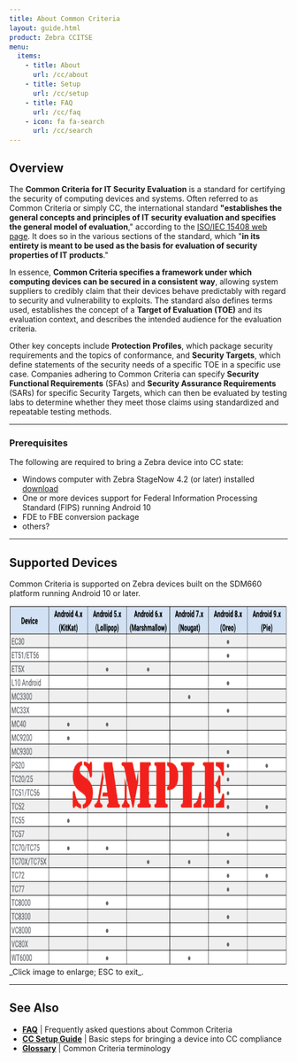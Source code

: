 ```yaml
---
title: About Common Criteria
layout: guide.html
product: Zebra CCITSE
menu:
  items:
    - title: About
      url: /cc/about
    - title: Setup
      url: /cc/setup
    - title: FAQ
      url: /cc/faq
    - icon: fa fa-search
      url: /cc/search
---
```


## Overview

The **Common Criteria for IT Security Evaluation** is a standard for certifying the security of computing devices and systems. Often referred to as Common Criteria or simply CC, the international standard **"establishes the general concepts and principles of IT security evaluation and specifies the general model of evaluation**," according to the [ISO/IEC 15408 web page](https://www.iso.org/standard/50341.html). It does so in the various sections of the standard, which "**in its entirety is meant to be used as the basis for evaluation of security properties of IT products**." 

In essence, **Common Criteria specifies a framework under which computing devices can be secured in a consistent way**, allowing system suppliers to credibly claim that their devices behave predictably with regard to security and vulnerability to exploits. The standard also defines terms used, establishes the concept of a **Target of Evaluation (TOE)** and its evaluation context, and describes the intended audience for the evaluation criteria. 

Other key concepts include **Protection Profiles**, which package security requirements and the topics of conformance, and **Security Targets**, which define statements of the security needs of a specific TOE in a specific use case. Companies adhering to Common Criteria can specify **Security Functional Requirements** (SFAs) and **Security Assurance Requirements** (SARs) for specific Security Targets, which can then be evaluated by testing labs to determine whether they meet those claims using standardized and repeatable testing methods. 

-----

### Prerequisites
The following are required to bring a Zebra device into CC state: 

* Windows computer with Zebra StageNow 4.2 (or later) installed [download](https://www.zebra.com/us/en/support-downloads/software/utilities/stagenow.html) 
* One or more devices support for Federal Information Processing Standard (FIPS) running Android 10 
* FDE to FBE conversion package
* others? 

<!-- devices per input doc:
- TC52, TC72 and MC93 A10 SDM660 FIPS devices
- define FDE and FBE
- 

 -->


<!-- Zebra Data Service (ZDS) agent software is a continuous background service running on all supported Zebra devices and is responsible for collecting and uploading analytics data coming from ZDS plug-ins and Zebra-authorized third-party apps. Data is uploaded to the Zebra analytics database every 24 hours by default with transport secured with HTTPS. ZDS updates itself and the ZDS Plug-ins, and can accept configuration changes such as to the upload interval and data-collection events using a barcode scanned by the device. 

<img alt="image" style="height:350px" src="VisibilityIQ_dashboard.png"/>
_Click image to enlarge; ESC to exit_. 
<br>

-----

## Data Collected

* Device "Build Fingerprint" including:
 * Device model number
 * Android version
 * Build ID
* Device serial number
* Device usage data 
* OS image, LifeGuard and security patch levels applied
* Available RAM
* Device storage (flash) information and health 
* Battery information and health
* Wi-Fi (WLAN) connection events
* Cellular (WWAN) connection events (if applicable)
* **Data traffic statistics (as applicable) for**: 
 * Bluetooth
 * Cellular (WWAN)
 * Ethernet
 * Wi-Fi (WLAN)
* **Location data (as applicable) for**: 
 * Cellular 
 * GPS
 * Wi-Fi (WLAN)
* System app info and usage
* Zebra app info and usage data, including for:  
 * DataWedge
 * Enterprise Home Screen
 * EMDK for Android 
 * EMDK for Xamarin
 * MX STATS
 * SimulScan
 * StageNow
* Scanner information and usage statistics
* Reboots triggered by the system or an app
* Application Not Responding (ANR) events
 -->
-----
<!-- 
## What's New in v2.0


### Device Support

### New Features

-----

## Version History

### Added in v1.0

-----
 -->
## Supported Devices

Common Criteria is supported on Zebra devices built on the SDM660 platform running Android 10 or later. 

<img alt="image" style="height:650px" src="zds_20_supported_devices.png"/>
_Click image to enlarge; ESC to exit_. 
<br>

-----

## See Also

* **[FAQ](../faq)** | Frequently asked questions about Common Criteria
* **[CC Setup Guide](../setup)** | Basic steps for bringing a device into CC compliance 
* **[Glossary](../about)** | Common Criteria terminology 

<!-- 
menu:
  items:
    - title: About
      url: /oemconfig/9-3/about
    - title: Setup
      url: /oemconfig/9-3/setup
    - title: FAQs
      url: /oemconfig/9-3/faq
    - title: Managed Configurations
      url: /oemconfig/9-3/mc
    - icon: fa fa-search
      url: /oemconfig/9-3/search -->